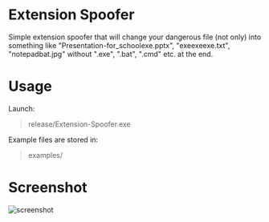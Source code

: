 # Extension Spoofer
Simple extension spoofer that will change your dangerous file (not only) into something like "Presentation-for_schoolexe.pptx", "exeexeexe.txt", "notepadbat.jpg" without ".exe", ".bat", ".cmd" etc. at the end.

# Usage
Launch:
> release/Extension-Spoofer.exe

Example files are stored in:
> examples/

# Screenshot
![screenshot](https://i.imgur.com/pySh90f.png)

